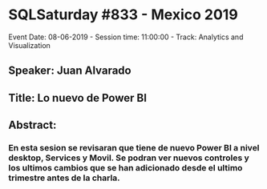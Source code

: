 # SQLSaturday #833 - Mexico 2019
Event Date: 08-06-2019 - Session time: 11:00:00 - Track: Analytics and Visualization
## Speaker: Juan Alvarado
## Title: Lo nuevo de Power BI
## Abstract:
### En esta sesion se revisaran que tiene de nuevo Power BI a nivel desktop, Services y Movil.  Se podran ver nuevos controles y los ultimos cambios que se han adicionado desde el ultimo trimestre antes de la charla.
